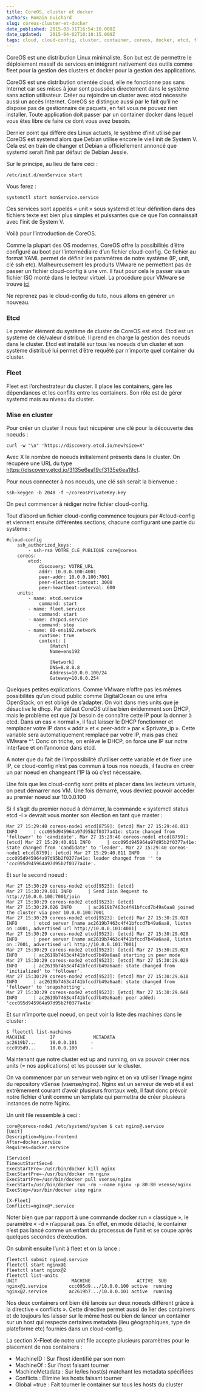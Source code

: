 ```yaml
---
title: CoreOS, cluster et docker
authors: Romain Guichard
slug: coreos-cluster-et-docker
date_published: 2015-03-31T16:54:10.000Z
date_updated:   2015-04-02T10:10:15.000Z
tags: cloud, cloud-config, cluster, container, coreos, docker, etcd, fleet
---
```



CoreOS est une distribution Linux minimaliste. Son but est de permettre le déploiement massif de services en intégrant nativement des outils comme fleet pour la gestion des clusters et docker pour la gestion des applications.

CoreOS est une distribution orientée cloud, elle ne fonctionne pas sans Internet car ses mises à jour sont poussées directement dans le système sans action utilisateur. Créer ou rejoindre un cluster avec etcd nécessite aussi un accès Internet. CoreOS se distingue aussi par le fait qu’il ne dispose pas de gestionnaire de paquets, en fait vous ne pouvez rien installer. Toute application doit passer par un container docker dans lequel vous êtes libre de faire ce dont vous avez besoin.

Dernier point qui diffère des Linux actuels, le système d’init utilisé par CoreOS est systemd alors que Debian utilise encore le vieil init de System V. Cela est en train de changer et Debian a officiellement annoncé que systemd serait l’init par défaut de Debian Jessie.

Sur le principe, au lieu de faire ceci :

`/etc/init.d/monService start`

Vous ferez :

`systemctl start monService.service`

Ces services sont appelés « unit » sous systemd et leur définition dans des fichiers texte est bien plus simples et puissantes que ce que l’on connaissait avec l’init de System V.

Voilà pour l’introduction de CoreOS.

Comme la plupart des OS modernes, CoreOS offre la possibilités d’être configuré au boot par l’intermédiaire d’un fichier cloud-config. Ce fichier au format YAML permet de définir les paramètres de notre système (IP, unit, clé ssh etc).
Malheureusement les produits VMware ne permettent pas de passer un fichier cloud-config à une vm. Il faut pour cela le passer via un fichier ISO monté dans le lecteur virtuel. La procédure pour VMware se trouve [ici ](http://www.chrismoos.com/2014/05/28/coreos-with-cloud-config-on-vmware-esxi)

Ne reprenez pas le cloud-config du tuto, nous allons en générer un nouveau.

### Etcd

Le premier élément du système de cluster de CoreOS est etcd. Etcd est un système de clé/valeur distribué. Il prend en charge la gestion des noeuds dans le cluster. Etcd est installé sur tous les noeuds d’un cluster et son système distribué lui permet d’être requêté par n’importe quel container du cluster.

### Fleet

Fleet est l’orchestrateur du cluster. Il place les containers, gère les dépendances et les conflits entre les containers. Son rôle est de gérer systemd mais au niveau du cluster.

### Mise en cluster

Pour créer un cluster il nous faut récupérer une clé pour la découverte des noeuds :

`curl -w "\n" 'https://discovery.etcd.io/new?size=X'`

Avec X le nombre de noeuds initialement présents dans le cluster. On récupère une URL du type https://discovery.etcd.io/3135e6ea19cf3135e6ea19cf.

Pour nous connecter à nos noeuds, une clé ssh serait la bienvenue :

`ssh-keygen -b 2048 -f ~/coreosPrivateKey.key`

On peut commencer à rédiger notre fichier cloud-config.

Tout d’abord un fichier cloud-config commence toujours par #cloud-config et viennent ensuite différentes sections, chacune configurant une partie du système :

```
#cloud-config
    ssh_authorized_keys:  
        - ssh-rsa VOTRE_CLE_PUBLIQUE core@coreos
    coreos:  
        etcd:    
            discovery: VOTRE_URL        
            addr: 10.0.0.100:4001    
            peer-addr: 10.0.0.100:7001    
            peer-election-timeout: 3000    
            peer-heartbeat-interval: 600  
    units:    
        - name: etcd.service      
            command: start    
        - name: fleet.service      
            command: start    
        - name: dhcpcd.service      
            command: stop    
        - name: 00-ens192.network      
            runtime: true      
            content: |        
                [Match]        
                Name=ens192        

                [Network]        
                DNS=8.8.8.8        
                Address=10.0.0.100/24        
                Gateway=10.0.0.254
```

Quelques petites explications. Comme VMware n’offre pas les mêmes possibilités qu’un cloud public comme DigitalOcean ou une infra OpenStack, on est obligé de s’adapter. On voit dans mes units que je désactive le dhcp. Par défaut CoreOS utilise bien évidemment son DHCP, mais le problème est que j’ai besoin de connaître cette IP pour la donner à etcd. Dans un cas « normal », il faut laisser le DHCP fonctionner et remplacer votre IP dans « addr » et « peer-addr » par « $private_ip ». Cette variable sera automatiquement remplacé par votre IP, mais pas chez VMware ^^. Donc on triche, on enlève le DHCP, on force une IP sur notre interface et on l’annonce dans etcd.

A noter que du fait de l’impossibilité d’utiliser cette variable et de fixer une IP, ce cloud-config n’est pas commun à tous nos noeuds, il faudra en créer un par noeud en changeant l’IP là où c’est nécessaire.

Une fois que les cloud-config sont prêts et placer dans les lecteurs virtuels, on peut démarrer nos VM. Une fois démarré, vous devriez pouvoir accéder au premier noeud sur 10.0.0.100

Si il s’agit du premier noeud à démarrer, la commande « systemctl status etcd -l » devrait vous monter son élection en tant que master :

```
Mar 27 15:29:40 coreos-node1 etcd[8759]: [etcd] Mar 27 15:29:40.811 INFO      | ccc095d945964a97d95b2f0377a41e: state changed from 'follower' to 'candidate'. Mar 27 15:29:40 coreos-node1 etcd[8759]: [etcd] Mar 27 15:29:40.811 INFO      | ccc095d945964a97d95b2f0377a41e: state changed from 'candidate' to 'leader'. Mar 27 15:29:40 coreos-node1 etcd[8759]: [etcd] Mar 27 15:29:40.811 INFO      | ccc095d945964a97d95b2f0377a41e: leader changed from '' to 'ccc095d945964a97d95b2f0377a41e'.
```

Et sur le second noeud :

```
Mar 27 15:30:29 coreos-node2 etcd[9523]: [etcd]
Mar 27 15:30:29.001 INFO      | Send Join Request to http://10.0.0.100:7001/join
Mar 27 15:30:29 coreos-node2 etcd[9523]: [etcd]
Mar 27 15:30:29.026 INFO      | ac2619b7463c4f41bfccd7b49a6aa8 joined the cluster via peer 10.0.0.100:7001
Mar 27 15:30:29 coreos-node2 etcd[9523]: [etcd] Mar 27 15:30:29.028 INFO      | etcd server [name ac2619b7463c4f41bfccd7b49a6aa8, listen on :4001, advertised url http://10.0.0.101:4001]
Mar 27 15:30:29 coreos-node2 etcd[9523]: [etcd] Mar 27 15:30:29.028 INFO      | peer server [name ac2619b7463c4f41bfccd7b49a6aa8, listen on :7001, advertised url http://10.0.0.101:7001]
Mar 27 15:30:29 coreos-node2 etcd[9523]: [etcd] Mar 27 15:30:29.028 INFO      | ac2619b7463c4f41bfccd7b49a6aa8 starting in peer mode
Mar 27 15:30:29 coreos-node2 etcd[9523]: [etcd] Mar 27 15:30:29.029 INFO      | ac2619b7463c4f41bfccd7b49a6aa8: state changed from 'initialized' to 'follower'.
Mar 27 15:30:29 coreos-node2 etcd[9523]: [etcd] Mar 27 15:30:29.610 INFO      | ac2619b7463c4f41bfccd7b49a6aa8: state changed from 'follower' to 'snapshotting'.
Mar 27 15:30:29 coreos-node2 etcd[9523]: [etcd] Mar 27 15:30:29.648 INFO      | ac2619b7463c4f41bfccd7b49a6aa8: peer added: 'ccc095d945964a97d95b2f0377a41e'
```

Et sur n’importe quel noeud, on peut voir la liste des machines dans le cluster :

```
$ fleetctl list-machines
MACHINE         IP              METADATA
ac2619b7...     10.0.0.101     -
ccc095d9...     10.0.0.100     -
```

Maintenant que notre cluster est up and running, on va pouvoir créer nos units (= nos applications) et les pousser sur le cluster.

On va commencer par un serveur web nginx et on va utiliser l’image nginx du repository vSense (vsense/nginx). Nginx est un serveur de web et il est extrêmement courant d’avoir plusieurs frontaux web, il faut donc prévoir notre fichier d’unit comme un template qui permettra de créer plusieurs instances de notre Nginx.

Un unit file ressemble à ceci :

```
core@coreos-node1 /etc/systemd/system $ cat nginx@.service
[Unit]
Description=Nginx-frontend
After=docker.service
Requires=docker.service

[Service]
TimeoutStartSec=0
ExecStartPre=-/usr/bin/docker kill nginx
ExecStartPre=-/usr/bin/docker rm nginx
ExecStartPre=/usr/bin/docker pull vsense/nginx
ExecStart=/usr/bin/docker run -rm --name nginx -p 80:80 vsense/nginx
ExecStop=/usr/bin/docker stop nginx

[X-Fleet]
Conflicts=nginx@*.service
```

Noter bien que par rapport à une commande docker run « classique », le paramètre « -d » n’apparait pas. En effet, en mode détaché, le container n’est pas lancé comme un enfant du processus de l’unit et se coupe après quelques secondes d’exécution.

On submit ensuite l’unit à fleet et on la lance :

```
fleetctl submit nginx@.service
fleetctl start nginx@1
fleetctl start nginx@2
fleetctl list-units
UNIT                    MACHINE                 ACTIVE  SUB
nginx@1.service        ccc095d9.../10.0.0.100 active  running
nginx@2.service        ac2619b7.../10.0.0.101 active  running

```

Nos deux containers ont bien été lancés sur deux noeuds différent grâce à la directive « conflicts ». Cette directive permet aussi de lier des containers et de toujours les laisser sur le même host ou bien de lancer un container sur un host qui respecte certaines metadata (lieu géographiques, type de plateforme etc) fournies dans un cloud-config.

La section X-Fleet de notre unit file accepte plusieurs paramètres pour le placement de nos containers :

- MachineID <host> : Sur l’host identifié par son nom
- MachineOf <unit> : Sur l’host faisant tourner <unit>
- MachineMetadata : Sur le/les host(s) matchant les metadata spécifiées
- Conflicts <unit> : Élimine les hosts faisant tourner <unit>
- Global =true : Fait tourner le container sur tous les hosts du cluster
